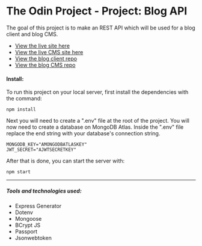 # The Odin Project - Project: Blog API

The goal of this project is to make an REST API which will be used for a blog client and blog CMS.

-   [View the live site here](https://bizarf.github.io/odin-blog-client/)
-   [View the live CMS site here](https://bizarf.github.io/odin-blog-cms/)
-   [View the blog client repo](https://github.com/bizarf/odin-blog-client)
-   [View the blog CMS repo](https://github.com/bizarf/odin-blog-cms)

#### Install:

To run this project on your local server, first install the dependencies with the command:

```
npm install
```

Next you will need to create a ".env" file at the root of the project. You will now need to create a database on MongoDB Atlas. Inside the ".env" file replace the end string with your database's connection string.

```
MONGODB_KEY="AMONGODBATLASKEY"
JWT_SECRET="AJWTSECRETKEY"
```

After that is done, you can start the server with:

```
npm start
```

<hr>

##### Tools and technologies used:

-   Express Generator
-   Dotenv
-   Mongoose
-   BCrypt JS
-   Passport
-   Jsonwebtoken
